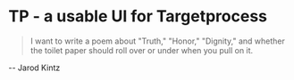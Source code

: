 # TP - a usable UI for Targetprocess

> I want to write a poem about "Truth," "Honor," "Dignity," and whether the toilet paper should roll over or under when you pull on it.

-- Jarod Kintz
